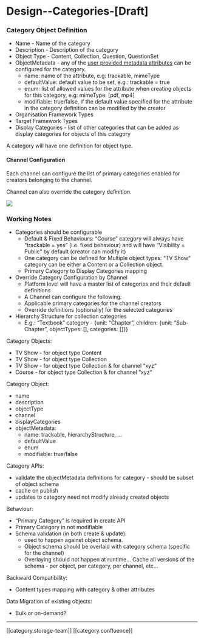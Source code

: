 # Design--Categories-\[Draft]

### Category Object Definition

* Name - Name of the category
* Description - Description of the category
* Object Type - Content, Collection, Question, QuestionSet
* ObjectMetadata - any of the [user provided metadata attributes](https://project-sunbird.atlassian.net/wiki/spaces/CO/pages/1572536374/Object+Types#Attributes-provided-by-User%3A) can be configured for the category.
  * name: name of the attribute, e.g: trackable, mimeType
  * defaultValue: default value to be set, e.g.: trackable = true
  * enum: list of allowed values for the attribute when creating objects for this category, e.g: mimeType: \[pdf, mp4]
  * modifiable: true/false, if the default value specified for the attribute in the category definition can be modified by the creator
* Organisation Framework Types
* Target Framework Types
* Display Categories - list of other categories that can be added as display categories for objects of this category

A category will have one definition for object type.

#### Channel Configuration

Each channel can configure the list of primary categories enabled for creators belonging to the channel.

Channel can also override the category definition.

![](../../../../../../ContentOrg/contentorg-kw-td-arch/images/storage/Channel\_Categories.png)

### Working Notes

* Categories should be configurable
  * Default & Fixed Behaviours: “Course” category will always have “trackable = yes” (i.e. fixed behaviour) and will have “Visibility = Public” by default (creator can modify it)
  * One category can be defined for Multiple object types: “TV Show“ category can be either a Content or a Collection object.
  * Primary Category to Display Categories mapping
* Override Category Configuration by Channel
  * Platform level will have a master list of categories and their default definitions
  * A Channel can configure the following:
  * Applicable primary categories for the channel creators
  * Override definitions (optionally) for the selected categories
* Hierarchy Structure for collection categories
  * E.g.: “Textbook” category - {unit: “Chapter”, children: {unit: “Sub-Chapter”, objectTypes: \[], categories: \[]\}}

Category Objects:

* TV Show - for object type Content
* TV Show - for object type Collection
* TV Show - for object type Collection & for channel “xyz“
* Course - for object type Collection & for channel “xyz“

Category Object:

* name
* description
* objectType
* channel
* displayCategories
* objectMetadata:
  * name: trackable, hierarchyStructure, …
  * defaultValue
  * enum
  * modifiable: true/false

Category APIs:

* validate the objectMetadata definitions for category - should be subset of object schema
* cache on publish
* updates to category need not modify already created objects

Behaviour:

* “Primary Category” is required in create API
* Primary Category in not modifiable
* Schema validation (in both create & update):
  * used to happen against object schema.
  * Object schema should be overlaid with category schema (specific for the channel)
  * Overlaying should not happen at runtime… Cache all versions of the schema - per object, per category, per channel, etc…

Backward Compatibility:

* Content types mapping with category & other attributes

Data Migration of existing objects:

* Bulk or on-demand?

***

\[\[category.storage-team]] \[\[category.confluence]]

